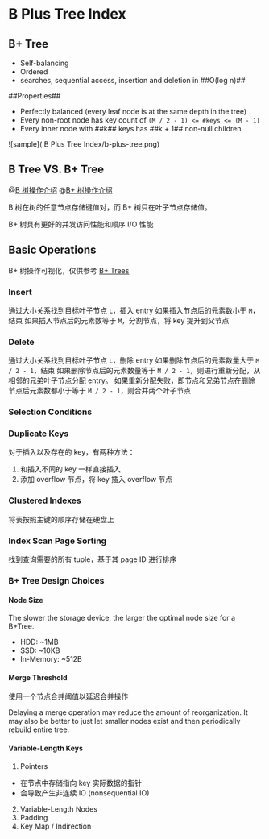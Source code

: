 # B Plus Tree Index

## B+ Tree

- Self-balancing
- Ordered
- searches, sequential access, insertion and deletion in ##O(log n)##

##Properties##

- Perfectly balanced (every leaf node is at the same depth in the tree)
- Every non-root node has key count of ``(M / 2 - 1) <= #keys <= (M - 1)`` 
- Every inner node with ##k## keys has ##k + 1## non-null children

![sample](.B Plus Tree Index/b-plus-tree.png)

## B Tree VS. B+ Tree

@[B 树操作介绍](https://player.bilibili.com/player.html?isOutside=true&aid=1255010724&bvid=BV1tJ4m1w7yR&cid=1561833169&p=1)
@[B+ 树操作介绍](https://player.bilibili.com/player.html?isOutside=true&aid=1855620175&bvid=BV1bs421u7pY&cid=1579513393&p=1)

B 树在树的任意节点存储键值对，而 B+ 树只在叶子节点存储值。

B+ 树具有更好的并发访问性能和顺序 I/O 性能

## Basic Operations

B+ 树操作可视化，仅供参考 [B+ Trees](https://www.cs.usfca.edu/~galles/visualization/BPlusTree.html)

### Insert

通过大小关系找到目标叶子节点 ``L``，插入 entry
如果插入节点后的元素数小于 ``M``，结束
如果插入节点后的元素数等于 ``M``，分割节点，将 key 提升到父节点

### Delete

通过大小关系找到目标叶子节点 ``L``，删除 entry
如果删除节点后的元素数量大于 ``M / 2 - 1``，结束
如果删除节点后的元素数量等于 ``M / 2 - 1``，则进行重新分配，从相邻的兄弟叶子节点分配 entry。
如果重新分配失败，即节点和兄弟节点在删除节点后元素数都小于等于 ``M / 2 - 1``，则合并两个叶子节点

### Selection Conditions

### Duplicate Keys

对于插入以及存在的 key，有两种方法：

1. 和插入不同的 key 一样直接插入
2. 添加 overflow 节点，将 key 插入 overflow 节点

### Clustered Indexes

将表按照主键的顺序存储在硬盘上

### Index Scan Page Sorting

找到查询需要的所有 tuple，基于其 page ID 进行排序

### B+ Tree Design Choices

#### Node Size

The slower the storage device, the larger the optimal node size for a B+Tree.
- HDD: ~1MB
- SSD: ~10KB 
- In-Memory: ~512B

#### Merge Threshold

使用一个节点合并阈值以延迟合并操作

Delaying a merge operation may reduce the amount of reorganization.
It may also be better to just let smaller nodes exist and then periodically rebuild entire tree.

#### Variable-Length Keys

1. Pointers
  - 在节点中存储指向 key 实际数据的指针
  - 会导致产生非连续 IO (nonsequential IO)
2. Variable-Length Nodes
3. Padding
4. Key Map / Indirection
